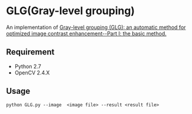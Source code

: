 # GLG(Gray-level grouping)
An implementation of [Gray-level grouping (GLG): an automatic method for optimized image contrast enhancement--Part I: the basic method.](https://www.imaging.utk.edu/publications/papers/2006/229_IEEE_IP1_08_06.pdf)</br>

## Requirement
* Python 2.7
* OpenCV 2.4.X
## Usage
```shell
python GLG.py --image  <image file> --result <result file>
```

